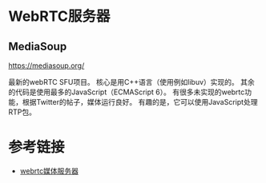 # WebRTC服务器



## MediaSoup

https://mediasoup.org/

最新的webRTC SFU项目。 核心是用C++语言（使用例如libuv）实现的。 其余的代码是使用最多的JavaScript（ECMAScript 6）。 有很多未实现的webrtc功能，根据Twitter的帖子，媒体运行良好。 有趣的是，它可以使用JavaScript处理RTP包。


# 参考链接

- [webrtc媒体服务器](http://www.kxtry.com/archives/2080)
